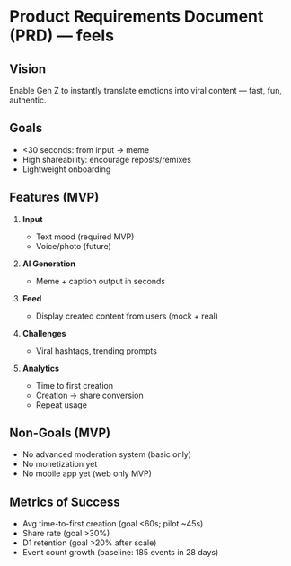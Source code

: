 # Product Requirements Document (PRD) — feels

## Vision
Enable Gen Z to instantly translate emotions into viral content — fast, fun, authentic.

## Goals
- <30 seconds: from input → meme  
- High shareability: encourage reposts/remixes  
- Lightweight onboarding  

## Features (MVP)
1. **Input**
   - Text mood (required MVP)  
   - Voice/photo (future)  

2. **AI Generation**
   - Meme + caption output in seconds  

3. **Feed**
   - Display created content from users (mock + real)  

4. **Challenges**
   - Viral hashtags, trending prompts  

5. **Analytics**
   - Time to first creation  
   - Creation → share conversion  
   - Repeat usage  

## Non-Goals (MVP)
- No advanced moderation system (basic only)  
- No monetization yet  
- No mobile app yet (web only MVP)  

## Metrics of Success
- Avg time-to-first creation (goal <60s; pilot ~45s)  
- Share rate (goal >30%)  
- D1 retention (goal >20% after scale)  
- Event count growth (baseline: 185 events in 28 days)    
